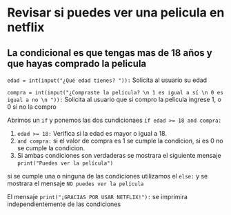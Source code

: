 # Revisar si puedes ver una pelicula en netflix
## La condicional es que tengas mas de 18 años y que hayas comprado la pelicula
`edad = int(input("¿Qué edad tienes? ")):` Solicita al usuario su edad

`compra = int(input("¿Compraste la película? \n 1 es igual a sí \n 0 es igual a no \n ")):` Solicita al usuario que si compro la pelicula ingrese 1, o 0 si no la compro

Abrimos un `if` y ponemos las dos cundicionaes `if edad >= 18 and compra:` 
1. `edad >= 18:` Verifica si la edad es mayor o igual a 18.
2. `and compra:` si el valor de compra es 1 se cumple la condicion, si es 0 no se cumple la condicion.
3. Si ambas condiciones son verdaderas se mostrara el siguiente mensaje `print("Puedes ver la película")`

si se cumple una o ninguna de las condiciones utilizamos el `else:` y se mostrara el mensaje `NO puedes ver la película`

El mensaje `print("¡GRACIAS POR USAR NETFLIX!"):` se imprimira independientemente de las condiciones

